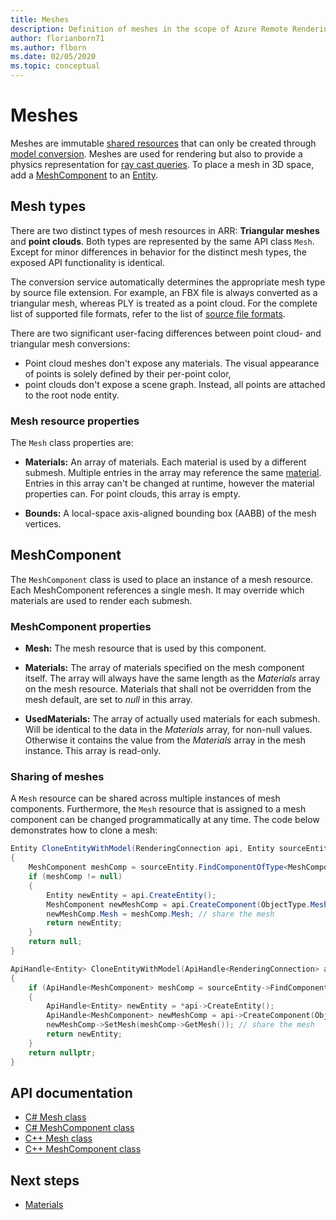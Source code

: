 ```yaml
---
title: Meshes
description: Definition of meshes in the scope of Azure Remote Rendering
author: florianborn71
ms.author: flborn
ms.date: 02/05/2020
ms.topic: conceptual
---
```


# Meshes

Meshes are immutable [shared resources](../concepts/lifetime.md) that can only be created through [model conversion](../how-tos/conversion/model-conversion.md). Meshes are used for rendering but also to provide a physics representation for [ray cast queries](../overview/features/spatial-queries.md). To place a mesh in 3D space, add a [MeshComponent](#meshcomponent) to an [Entity](entities.md).

## Mesh types

There are two distinct types of mesh resources in ARR: **Triangular meshes** and **point clouds**. Both types are represented by the same API class `Mesh`. Except for minor differences in behavior for the distinct mesh types, the exposed API functionality is identical.

The conversion service automatically determines the appropriate mesh type by source file extension. For example, an FBX file is always converted as a triangular mesh, whereas PLY is treated as a point cloud. For the complete list of supported file formats, refer to the list of [source file formats](../how-tos/conversion/model-conversion.md#supported-source-formats).

There are two significant user-facing differences between point cloud- and triangular mesh conversions:
* Point cloud meshes don't expose any materials. The visual appearance of points is solely defined by their per-point color,
* point clouds don't expose a scene graph. Instead, all points are attached to the root node entity.

### Mesh resource properties

The `Mesh` class properties are:

* **Materials:** An array of materials. Each material is used by a different submesh. Multiple entries in the array may reference the same [material](materials.md). Entries in this array can't be changed at runtime, however the material properties can.
For point clouds, this array is empty.

* **Bounds:** A local-space axis-aligned bounding box (AABB) of the mesh vertices.

## MeshComponent

The `MeshComponent` class is used to place an instance of a mesh resource. Each MeshComponent references a single mesh. It may override which materials are used to render each submesh.

### MeshComponent properties

* **Mesh:** The mesh resource that is used by this component.

* **Materials:** The array of materials specified on the mesh component itself. The array will always have the same length as the *Materials* array on the mesh resource. Materials that shall not be overridden from the mesh default, are set to *null* in this array.

* **UsedMaterials:** The array of actually used materials for each submesh. Will be identical to the data in the *Materials* array, for non-null values. Otherwise it contains the value from the *Materials* array in the mesh instance. This array is read-only.

### Sharing of meshes

A `Mesh` resource can be shared across multiple instances of mesh components. Furthermore, the `Mesh` resource that is assigned to a mesh component can be changed programmatically at any time. The code below demonstrates how to clone a mesh:

```cs
Entity CloneEntityWithModel(RenderingConnection api, Entity sourceEntity)
{
    MeshComponent meshComp = sourceEntity.FindComponentOfType<MeshComponent>();
    if (meshComp != null)
    {
        Entity newEntity = api.CreateEntity();
        MeshComponent newMeshComp = api.CreateComponent(ObjectType.MeshComponent, newEntity) as MeshComponent;
        newMeshComp.Mesh = meshComp.Mesh; // share the mesh
        return newEntity;
    }
    return null;
}
```

```cpp
ApiHandle<Entity> CloneEntityWithModel(ApiHandle<RenderingConnection> api, ApiHandle<Entity> sourceEntity)
{
    if (ApiHandle<MeshComponent> meshComp = sourceEntity->FindComponentOfType<MeshComponent>())
    {
        ApiHandle<Entity> newEntity = *api->CreateEntity();
        ApiHandle<MeshComponent> newMeshComp = api->CreateComponent(ObjectType::MeshComponent, newEntity)->as<RemoteRendering::MeshComponent>();
        newMeshComp->SetMesh(meshComp->GetMesh()); // share the mesh
        return newEntity;
    }
    return nullptr;
}
```

## API documentation

* [C# Mesh class](/dotnet/api/microsoft.azure.remoterendering.mesh)
* [C# MeshComponent class](/dotnet/api/microsoft.azure.remoterendering.meshcomponent)
* [C++ Mesh class](/cpp/api/remote-rendering/mesh)
* [C++ MeshComponent class](/cpp/api/remote-rendering/meshcomponent)


## Next steps

* [Materials](materials.md)